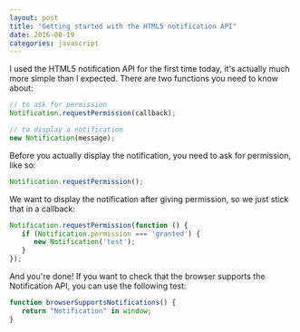 ```yaml
---
layout: post
title: "Getting started with the HTML5 notification API"
date: 2016-08-19
categories: javascript
---
```


I used the HTML5 notification API for the first time today, it's actually much more simple than I expected. There are two functions you need to know about:

~~~javascript
// to ask for permission
Notification.requestPermission(callback);

// to display a notification
new Notification(message);
~~~

Before you actually display the notification, you need to ask for permission, like so:

~~~javascript
Notification.requestPermission();
~~~

We want to display the notification after giving permission, so we just stick that in a callback:

~~~javascript
Notification.requestPermission(function () {
   if (Notification.permission === 'granted') {
      new Notification('test');
   }
});
~~~

And you're done! If you want to check that the browser supports the Notification API, you can use the following test:

~~~javascript
function browserSupportsNotifications() {
   return "Notification" in window;
}
~~~


